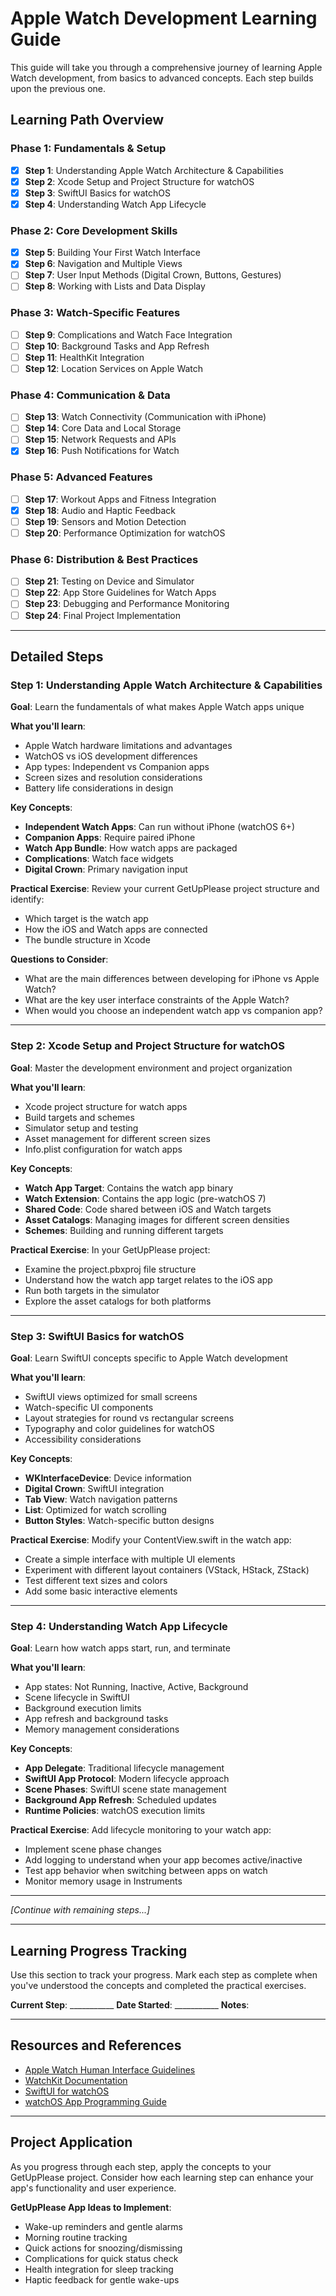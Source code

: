 # Apple Watch Development Learning Guide

This guide will take you through a comprehensive journey of learning Apple Watch development, from basics to advanced concepts. Each step builds upon the previous one.

## Learning Path Overview

### Phase 1: Fundamentals & Setup
- [x] **Step 1**: Understanding Apple Watch Architecture & Capabilities
- [x] **Step 2**: Xcode Setup and Project Structure for watchOS  
- [x] **Step 3**: SwiftUI Basics for watchOS
- [x] **Step 4**: Understanding Watch App Lifecycle

### Phase 2: Core Development Skills
- [x] **Step 5**: Building Your First Watch Interface
- [x] **Step 6**: Navigation and Multiple Views
- [ ] **Step 7**: User Input Methods (Digital Crown, Buttons, Gestures)
- [ ] **Step 8**: Working with Lists and Data Display

### Phase 3: Watch-Specific Features
- [ ] **Step 9**: Complications and Watch Face Integration
- [ ] **Step 10**: Background Tasks and App Refresh
- [ ] **Step 11**: HealthKit Integration
- [ ] **Step 12**: Location Services on Apple Watch

### Phase 4: Communication & Data
- [ ] **Step 13**: Watch Connectivity (Communication with iPhone)
- [ ] **Step 14**: Core Data and Local Storage
- [ ] **Step 15**: Network Requests and APIs
- [x] **Step 16**: Push Notifications for Watch

### Phase 5: Advanced Features
- [ ] **Step 17**: Workout Apps and Fitness Integration
- [x] **Step 18**: Audio and Haptic Feedback
- [ ] **Step 19**: Sensors and Motion Detection
- [ ] **Step 20**: Performance Optimization for watchOS

### Phase 6: Distribution & Best Practices
- [ ] **Step 21**: Testing on Device and Simulator
- [ ] **Step 22**: App Store Guidelines for Watch Apps
- [ ] **Step 23**: Debugging and Performance Monitoring
- [ ] **Step 24**: Final Project Implementation

---

## Detailed Steps

### Step 1: Understanding Apple Watch Architecture & Capabilities
**Goal**: Learn the fundamentals of what makes Apple Watch apps unique

**What you'll learn**:
- Apple Watch hardware limitations and advantages
- WatchOS vs iOS development differences
- App types: Independent vs Companion apps
- Screen sizes and resolution considerations
- Battery life considerations in design

**Key Concepts**:
- **Independent Watch Apps**: Can run without iPhone (watchOS 6+)
- **Companion Apps**: Require paired iPhone
- **Watch App Bundle**: How watch apps are packaged
- **Complications**: Watch face widgets
- **Digital Crown**: Primary navigation input

**Practical Exercise**:
Review your current GetUpPlease project structure and identify:
- Which target is the watch app
- How the iOS and Watch apps are connected
- The bundle structure in Xcode

**Questions to Consider**:
- What are the main differences between developing for iPhone vs Apple Watch?
- What are the key user interface constraints of the Apple Watch?
- When would you choose an independent watch app vs companion app?

---

### Step 2: Xcode Setup and Project Structure for watchOS
**Goal**: Master the development environment and project organization

**What you'll learn**:
- Xcode project structure for watch apps
- Build targets and schemes
- Simulator setup and testing
- Asset management for different screen sizes
- Info.plist configuration for watch apps

**Key Concepts**:
- **Watch App Target**: Contains the watch app binary
- **Watch Extension**: Contains the app logic (pre-watchOS 7)
- **Shared Code**: Code shared between iOS and Watch targets
- **Asset Catalogs**: Managing images for different screen densities
- **Schemes**: Building and running different targets

**Practical Exercise**:
In your GetUpPlease project:
- Examine the project.pbxproj file structure
- Understand how the watch app target relates to the iOS app
- Run both targets in the simulator
- Explore the asset catalogs for both platforms

---

### Step 3: SwiftUI Basics for watchOS
**Goal**: Learn SwiftUI concepts specific to Apple Watch development

**What you'll learn**:
- SwiftUI views optimized for small screens
- Watch-specific UI components
- Layout strategies for round vs rectangular screens
- Typography and color guidelines for watchOS
- Accessibility considerations

**Key Concepts**:
- **WKInterfaceDevice**: Device information
- **Digital Crown**: SwiftUI integration
- **Tab View**: Watch navigation patterns
- **List**: Optimized for watch scrolling
- **Button Styles**: Watch-specific button designs

**Practical Exercise**:
Modify your ContentView.swift in the watch app:
- Create a simple interface with multiple UI elements
- Experiment with different layout containers (VStack, HStack, ZStack)
- Test different text sizes and colors
- Add some basic interactive elements

---

### Step 4: Understanding Watch App Lifecycle
**Goal**: Learn how watch apps start, run, and terminate

**What you'll learn**:
- App states: Not Running, Inactive, Active, Background
- Scene lifecycle in SwiftUI
- Background execution limits
- App refresh and background tasks
- Memory management considerations

**Key Concepts**:
- **App Delegate**: Traditional lifecycle management
- **SwiftUI App Protocol**: Modern lifecycle approach
- **Scene Phases**: SwiftUI scene state management
- **Background App Refresh**: Scheduled updates
- **Runtime Policies**: watchOS execution limits

**Practical Exercise**:
Add lifecycle monitoring to your watch app:
- Implement scene phase changes
- Add logging to understand when your app becomes active/inactive
- Test app behavior when switching between apps on watch
- Monitor memory usage in Instruments

---

*[Continue with remaining steps...]*

---

## Learning Progress Tracking

Use this section to track your progress. Mark each step as complete when you've understood the concepts and completed the practical exercises.

**Current Step**: ___________
**Date Started**: ___________
**Notes**: 

---

## Resources and References

- [Apple Watch Human Interface Guidelines](https://developer.apple.com/design/human-interface-guidelines/watchos/)
- [WatchKit Documentation](https://developer.apple.com/documentation/watchkit/)
- [SwiftUI for watchOS](https://developer.apple.com/documentation/swiftui/)
- [watchOS App Programming Guide](https://developer.apple.com/documentation/watchos-apps/)

---

## Project Application

As you progress through each step, apply the concepts to your GetUpPlease project. Consider how each learning step can enhance your app's functionality and user experience.

**GetUpPlease App Ideas to Implement**:
- Wake-up reminders and gentle alarms
- Morning routine tracking
- Quick actions for snoozing/dismissing
- Complications for quick status check
- Health integration for sleep tracking
- Haptic feedback for gentle wake-ups